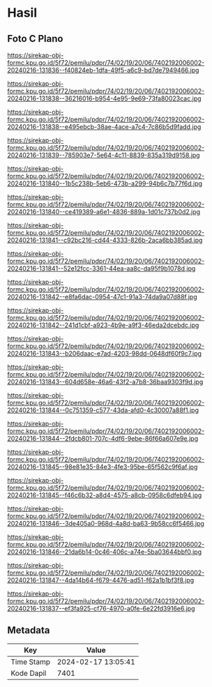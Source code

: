 # Hasil

## Foto C Plano

https://sirekap-obj-formc.kpu.go.id/5f72/pemilu/pdpr/74/02/19/20/06/7402192006002-20240216-131836--f40824eb-1dfa-49f5-a6c9-bd7de7949466.jpg

https://sirekap-obj-formc.kpu.go.id/5f72/pemilu/pdpr/74/02/19/20/06/7402192006002-20240216-131838--36216016-b954-4e95-9e69-73fa80023cac.jpg

https://sirekap-obj-formc.kpu.go.id/5f72/pemilu/pdpr/74/02/19/20/06/7402192006002-20240216-131838--e495ebcb-38ae-4ace-a7c4-7c86b5d9fadd.jpg

https://sirekap-obj-formc.kpu.go.id/5f72/pemilu/pdpr/74/02/19/20/06/7402192006002-20240216-131839--785903e7-5e64-4c11-8839-835a319d9158.jpg

https://sirekap-obj-formc.kpu.go.id/5f72/pemilu/pdpr/74/02/19/20/06/7402192006002-20240216-131840--1b5c238b-5eb6-473b-a299-94b6c7b77f6d.jpg

https://sirekap-obj-formc.kpu.go.id/5f72/pemilu/pdpr/74/02/19/20/06/7402192006002-20240216-131840--ce419389-a6e1-4836-889a-1d01c737b0d2.jpg

https://sirekap-obj-formc.kpu.go.id/5f72/pemilu/pdpr/74/02/19/20/06/7402192006002-20240216-131841--c92bc216-cd44-4333-826b-2aca6bb385ad.jpg

https://sirekap-obj-formc.kpu.go.id/5f72/pemilu/pdpr/74/02/19/20/06/7402192006002-20240216-131841--52e12fcc-3361-44ea-aa8c-da95f9b1078d.jpg

https://sirekap-obj-formc.kpu.go.id/5f72/pemilu/pdpr/74/02/19/20/06/7402192006002-20240216-131842--e8fa6dac-0954-47c1-91a3-74da9a07d88f.jpg

https://sirekap-obj-formc.kpu.go.id/5f72/pemilu/pdpr/74/02/19/20/06/7402192006002-20240216-131842--241d1cbf-a923-4b9e-a9f3-46eda2dcebdc.jpg

https://sirekap-obj-formc.kpu.go.id/5f72/pemilu/pdpr/74/02/19/20/06/7402192006002-20240216-131843--b206daac-e7ad-4203-98dd-0648df60f9c7.jpg

https://sirekap-obj-formc.kpu.go.id/5f72/pemilu/pdpr/74/02/19/20/06/7402192006002-20240216-131843--604d658e-46a6-43f2-a7b8-36baa9303f9d.jpg

https://sirekap-obj-formc.kpu.go.id/5f72/pemilu/pdpr/74/02/19/20/06/7402192006002-20240216-131844--0c751359-c577-43da-afd0-4c30007a88f1.jpg

https://sirekap-obj-formc.kpu.go.id/5f72/pemilu/pdpr/74/02/19/20/06/7402192006002-20240216-131844--2fdcb801-707c-4df6-9ebe-86f66a607e9e.jpg

https://sirekap-obj-formc.kpu.go.id/5f72/pemilu/pdpr/74/02/19/20/06/7402192006002-20240216-131845--98e81e35-84e3-4fe3-95be-65f562c9f6af.jpg

https://sirekap-obj-formc.kpu.go.id/5f72/pemilu/pdpr/74/02/19/20/06/7402192006002-20240216-131845--f46c6b32-a8d4-4575-a8cb-0958c6dfeb94.jpg

https://sirekap-obj-formc.kpu.go.id/5f72/pemilu/pdpr/74/02/19/20/06/7402192006002-20240216-131846--3de405a0-968d-4a8d-ba63-9b58cc6f5466.jpg

https://sirekap-obj-formc.kpu.go.id/5f72/pemilu/pdpr/74/02/19/20/06/7402192006002-20240216-131846--21da6b14-0c46-406c-a74e-5ba03644bbf0.jpg

https://sirekap-obj-formc.kpu.go.id/5f72/pemilu/pdpr/74/02/19/20/06/7402192006002-20240216-131847--4da14b64-f679-4476-ad51-f62a1b1bf3f8.jpg

https://sirekap-obj-formc.kpu.go.id/5f72/pemilu/pdpr/74/02/19/20/06/7402192006002-20240216-131837--ef3fa925-cf76-4970-a0fe-6e22fd3916e6.jpg


## Metadata

| Key        | Value               |
| ---------- | ------------------- |
| Time Stamp | 2024-02-17 13:05:41 |
| Kode Dapil | 7401                |



